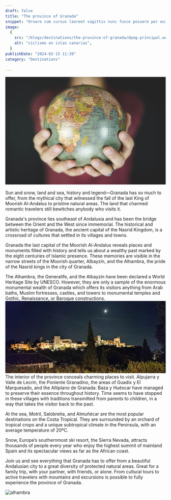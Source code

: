 ```yaml
---
draft: false
title: "The province of Granada"
snippet: "Ornare cum cursus laoreet sagittis nunc fusce posuere per euismod dis vehicula a, semper fames lacus maecenas dictumst pulvinar neque enim non potenti. Torquent hac sociosqu eleifend potenti."
image:
  {
    src: "/blogs/destinations/the-province-of-granada/dpog-principal.webp",
    alt: "ciclismo en islas canarias",
  }
publishDate: "2024-02-15 11:39"
category: "Destinations"

---
```

![Super Wide](../../../public/blogs/destinations/the-province-of-granada/dpog-principal.webp)

Sun and snow, land and sea, history and legend—Granada has so much to offer, from the mythical city that witnessed the fall of the last King of Moorish Al-Andalus to pristine natural areas. The land that charmed romantic travelers still bewitches anybody who visits it.

Granada's province lies southeast of Andalusia and has been the bridge between the Orient and the West since immemorial. The historical and artistic heritage of Granada, the ancient capital of the Nasrid Kingdom, is a crossroad of cultures that settled in its villages and towns.

Granada the last capital of the Moorish Al-Andalus reveals places and monuments filled with history and tells us about a wealthy past marked by the eight centuries of Islamic presence. These memories are visible in the narrow streets of the Moorish quarter, Albayzín, and the Alhambra, the pride of the Nasrid kings in the city of Granada.

The Alhambra, the Generalife, and the Albayzín have been declared a World Heritage Site by UNESCO. However, they are only a sample of the enormous monumental wealth of Granada which offers its visitors anything from Arab baths, Muslim fortresses, castles, and towers to monumental temples and Gothic, Renaissance, or Baroque constructions.
![Super Wide](../../../public/blogs/destinations/the-province-of-granada/dpog-1.webp)
The interior of the province conceals charming places to visit. Alpujarra y Valle de Lecrín, the Poniente Granadino, the areas of Guadix y El Marquesado, and the Altiplano de Granada: Baza y Huéscar have managed to preserve their essence throughout history. Time seems to have stopped in these villages with traditions transmitted from parents to children, in a way that takes the visitor back to the past.

At the sea, Motril, Salobreña, and Almuñécar are the most popular destinations on the Costa Tropical. They are surrounded by an orchard of tropical crops and a unique subtropical climate in the Peninsula, with an average temperature of 20ºC.

Snow, Europe’s southernmost ski resort, the Sierra Nevada, attracts thousands of people every year who enjoy the highest summit of mainland Spain and its spectacular views as far as the African coast.

Join us and see everything that Granada has to offer from a beautiful Andalusian city to a great diversity of protected natural areas. Great for a family trip, with your partner, with friends, or alone. From cultural tours to active travelers with mountains and excursions is possible to fully experience the province of Granada. 

<img style='margin:auto' title='ahlambra' alt='alhambra' src='/blogs/destinations/the-province-of-granada/dpog-2.webp'/>
